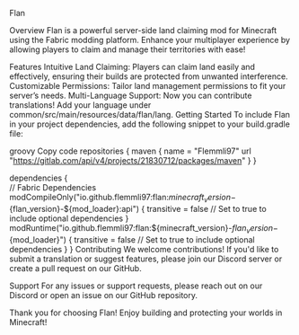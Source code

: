 
Flan





Overview
Flan is a powerful server-side land claiming mod for Minecraft using the Fabric modding platform. Enhance your multiplayer experience by allowing players to claim and manage their territories with ease!

Features
Intuitive Land Claiming: Players can claim land easily and effectively, ensuring their builds are protected from unwanted interference.
Customizable Permissions: Tailor land management permissions to fit your server’s needs.
Multi-Language Support: Now you can contribute translations! Add your language under common/src/main/resources/data/flan/lang.
Getting Started
To include Flan in your project dependencies, add the following snippet to your build.gradle file:

groovy
Copy code
repositories {
    maven {
        name = "Flemmli97"
        url "https://gitlab.com/api/v4/projects/21830712/packages/maven"
    }
}

dependencies {    
    // Fabric Dependencies
    modCompileOnly("io.github.flemmli97:flan:${minecraft_version}-${flan_version}-${mod_loader}:api") {
        transitive = false // Set to true to include optional dependencies
    }
    modRuntime("io.github.flemmli97:flan:${minecraft_version}-${flan_version}-${mod_loader}") {
        transitive = false // Set to true to include optional dependencies
    }
}
Contributing
We welcome contributions! If you'd like to submit a translation or suggest features, please join our Discord server or create a pull request on our GitHub.

Support
For any issues or support requests, please reach out on our Discord or open an issue on our GitHub repository.

Thank you for choosing Flan! Enjoy building and protecting your worlds in Minecraft!
